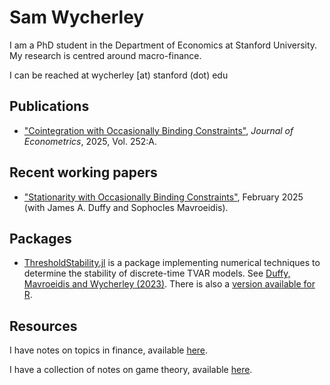 # Sam Wycherley

I am a PhD student in the Department of Economics at Stanford University. My research is centred around macro-finance.

I can be reached at wycherley [at) stanford (dot) edu

## Publications
- ["Cointegration with Occasionally Binding Constraints"](https://doi.org/10.1016/j.jeconom.2025.106103), _Journal of Econometrics_, 2025, Vol. 252:A.

## Recent working papers
- ["Stationarity with Occasionally Binding Constraints"](https://arxiv.org/abs/2307.06190), February 2025 (with James A. Duffy and Sophocles Mavroeidis).

## Packages
- [ThresholdStability.jl](https://github.com/samwycherley/ThresholdStability.jl) is a package implementing numerical techniques to determine the stability of discrete-time TVAR models. See [Duffy, Mavroeidis and Wycherley (2023)](https://arxiv.org/abs/2307.06190). There is also a [version available for R](https://github.com/samwycherley/thresholdr).

## Resources
I have notes on topics in finance, available [here](https://github.com/samwycherley/finance-notes).

I have a collection of notes on game theory, available [here](https://github.com/samwycherley/theory-notes).
